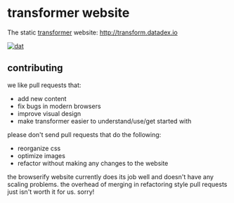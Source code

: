 # transformer website

The static [transformer](http://github.com/jbenet/transformer) website: http://transform.datadex.io

[![dat](http://img.shields.io/badge/Development%20sponsored%20by-dat-green.svg?style=flat)](http://dat-data.com)

## contributing

we like pull requests that:

- add new content
- fix bugs in modern browsers
- improve visual design
- make transformer easier to understand/use/get started with

please don't send pull requests that do the following:

- reorganize css
- optimize images
- refactor without making any changes to the website

the browserify website currently does its job well and doesn't have any scaling problems. the overhead of merging in refactoring style pull requests just isn't worth it for us. sorry!
